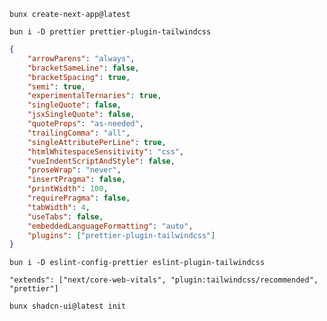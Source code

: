 `bunx create-next-app@latest`

`bun i -D prettier prettier-plugin-tailwindcss`

```json
{
    "arrowParens": "always",
    "bracketSameLine": false,
    "bracketSpacing": true,
    "semi": true,
    "experimentalTernaries": true,
    "singleQuote": false,
    "jsxSingleQuote": false,
    "quoteProps": "as-needed",
    "trailingComma": "all",
    "singleAttributePerLine": true,
    "htmlWhitespaceSensitivity": "css",
    "vueIndentScriptAndStyle": false,
    "proseWrap": "never",
    "insertPragma": false,
    "printWidth": 100,
    "requirePragma": false,
    "tabWidth": 4,
    "useTabs": false,
    "embeddedLanguageFormatting": "auto",
    "plugins": ["prettier-plugin-tailwindcss"]
}
```

`bun i -D eslint-config-prettier eslint-plugin-tailwindcss`

`"extends": ["next/core-web-vitals", "plugin:tailwindcss/recommended", "prettier"]`

`bunx shadcn-ui@latest init`
